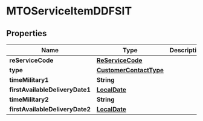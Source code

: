 
# MTOServiceItemDDFSIT

## Properties
Name | Type | Description | Notes
------------ | ------------- | ------------- | -------------
**reServiceCode** | [**ReServiceCode**](ReServiceCode.md) |  |  [optional]
**type** | [**CustomerContactType**](CustomerContactType.md) |  |  [optional]
**timeMilitary1** | **String** |  | 
**firstAvailableDeliveryDate1** | [**LocalDate**](LocalDate.md) |  | 
**timeMilitary2** | **String** |  | 
**firstAvailableDeliveryDate2** | [**LocalDate**](LocalDate.md) |  | 



